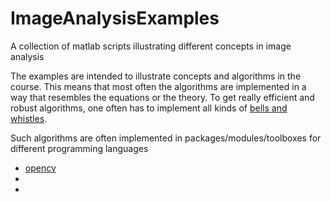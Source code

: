 # ImageAnalysisExamples
A collection of matlab scripts illustrating different concepts in image analysis

The examples are intended to illustrate concepts and algorithms in the course. 
This means that most often
the algorithms are implemented in a way that resembles the equations or the theory. 
To get really efficient and robust algorithms, one often has to implement all kinds
of [bells and whistles](https://en.wikipedia.org/wiki/Bells_and_whistles).

Such algorithms are often implemented in packages/modules/toolboxes for
different programming languages 
* [opencv](http://opencv.org)
* 
*
